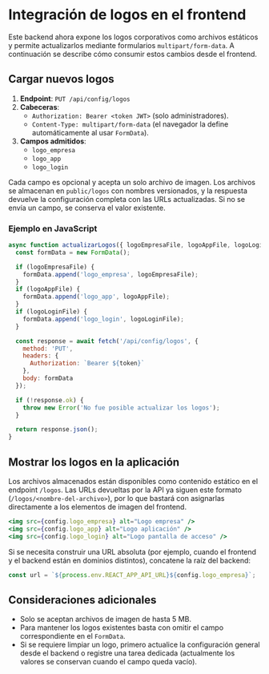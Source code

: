 # Integración de logos en el frontend

Este backend ahora expone los logos corporativos como archivos estáticos y permite actualizarlos mediante formularios `multipart/form-data`. A continuación se describe cómo consumir estos cambios desde el frontend.

## Cargar nuevos logos

1. **Endpoint**: `PUT /api/config/logos`
2. **Cabeceras**:
   - `Authorization: Bearer <token JWT>` (solo administradores).
   - `Content-Type: multipart/form-data` (el navegador la define automáticamente al usar `FormData`).
3. **Campos admitidos**:
   - `logo_empresa`
   - `logo_app`
   - `logo_login`

Cada campo es opcional y acepta un solo archivo de imagen. Los archivos se almacenan en `public/logos` con nombres versionados, y la respuesta devuelve la configuración completa con las URLs actualizadas. Si no se envía un campo, se conserva el valor existente.

### Ejemplo en JavaScript

```js
async function actualizarLogos({ logoEmpresaFile, logoAppFile, logoLoginFile }, token) {
  const formData = new FormData();

  if (logoEmpresaFile) {
    formData.append('logo_empresa', logoEmpresaFile);
  }
  if (logoAppFile) {
    formData.append('logo_app', logoAppFile);
  }
  if (logoLoginFile) {
    formData.append('logo_login', logoLoginFile);
  }

  const response = await fetch('/api/config/logos', {
    method: 'PUT',
    headers: {
      Authorization: `Bearer ${token}`
    },
    body: formData
  });

  if (!response.ok) {
    throw new Error('No fue posible actualizar los logos');
  }

  return response.json();
}
```

## Mostrar los logos en la aplicación

Los archivos almacenados están disponibles como contenido estático en el endpoint `/logos`. Las URLs devueltas por la API ya siguen este formato (`/logos/<nombre-del-archivo>`), por lo que bastará con asignarlas directamente a los elementos de imagen del frontend.

```jsx
<img src={config.logo_empresa} alt="Logo empresa" />
<img src={config.logo_app} alt="Logo aplicación" />
<img src={config.logo_login} alt="Logo pantalla de acceso" />
```

Si se necesita construir una URL absoluta (por ejemplo, cuando el frontend y el backend están en dominios distintos), concatene la raíz del backend:

```js
const url = `${process.env.REACT_APP_API_URL}${config.logo_empresa}`;
```

## Consideraciones adicionales

- Solo se aceptan archivos de imagen de hasta 5 MB.
- Para mantener los logos existentes basta con omitir el campo correspondiente en el `FormData`.
- Si se requiere limpiar un logo, primero actualice la configuración general desde el backend o registre una tarea dedicada (actualmente los valores se conservan cuando el campo queda vacío).
